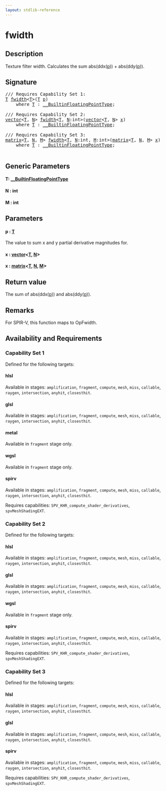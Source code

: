 ```yaml
---
layout: stdlib-reference
---
```


# fwidth

## Description

Texture filter width.
Calculates the sum abs(ddx(<span class='code'><a href="fwidth.html#decl-p" class="code_param">p</a></span>)) + abs(ddy(<span class='code'><a href="fwidth.html#decl-p" class="code_param">p</a></span>)).



## Signature 

<pre>
/// Requires Capability Set 1:
<a href="fwidth.html#typeparam-T" class="code_type">T</a> <a href="fwidth.html">fwidth</a>&lt;<a href="fwidth.html#typeparam-T" class="code_type">T</a>&gt;(<a href="fwidth.html#typeparam-T" class="code_type">T</a> <a href="fwidth.html#decl-p" class="code_param">p</a>)
    <span class='code_keyword'>where</span> <a href="fwidth.html#typeparam-T" class="code_type">T</a> : <a href="../interfaces/0_builtinfloatingpointtype-029hm/index.html" class="code_type">__BuiltinFloatingPointType</a>;

/// Requires Capability Set 2:
<a href="../types/vector/index.html" class="code_type">vector</a>&lt;<a href="fwidth.html#typeparam-T" class="code_type">T</a>, <a href="fwidth.html#decl-N" class="code_var">N</a>&gt; <a href="fwidth.html">fwidth</a>&lt;<a href="fwidth.html#typeparam-T" class="code_type">T</a>, <a href="fwidth.html#decl-N" class="code_var">N</a>:<span class="code_keyword">int</span>&gt;(<a href="../types/vector/index.html" class="code_type">vector</a>&lt;<a href="fwidth.html#typeparam-T" class="code_type">T</a>, <a href="fwidth.html#decl-N" class="code_var">N</a>&gt; <a href="fwidth.html#decl-x" class="code_param">x</a>)
    <span class='code_keyword'>where</span> <a href="fwidth.html#typeparam-T" class="code_type">T</a> : <a href="../interfaces/0_builtinfloatingpointtype-029hm/index.html" class="code_type">__BuiltinFloatingPointType</a>;

/// Requires Capability Set 3:
<a href="../types/matrix/index.html" class="code_type">matrix</a>&lt;<a href="fwidth.html#typeparam-T" class="code_type">T</a>, <a href="fwidth.html#decl-N" class="code_var">N</a>, <a href="fwidth.html#decl-M" class="code_var">M</a>&gt; <a href="fwidth.html">fwidth</a>&lt;<a href="fwidth.html#typeparam-T" class="code_type">T</a>, <a href="fwidth.html#decl-N" class="code_var">N</a>:<span class="code_keyword">int</span>, <a href="fwidth.html#decl-M" class="code_var">M</a>:<span class="code_keyword">int</span>&gt;(<a href="../types/matrix/index.html" class="code_type">matrix</a>&lt;<a href="fwidth.html#typeparam-T" class="code_type">T</a>, <a href="fwidth.html#decl-N" class="code_var">N</a>, <a href="fwidth.html#decl-M" class="code_var">M</a>&gt; <a href="fwidth.html#decl-x" class="code_param">x</a>)
    <span class='code_keyword'>where</span> <a href="fwidth.html#typeparam-T" class="code_type">T</a> : <a href="../interfaces/0_builtinfloatingpointtype-029hm/index.html" class="code_type">__BuiltinFloatingPointType</a>;

</pre>

## Generic Parameters

####  <a id="typeparam-T"></a>T: [\_\_BuiltinFloatingPointType](../interfaces/0_builtinfloatingpointtype-029hm/index.html)
####  <a id="decl-N"></a>N  : int
####  <a id="decl-M"></a>M  : int

## Parameters

####  <a id="decl-p"></a>p  : [T](fwidth.html#typeparam-T)
The value to sum x and y partial derivative magnitudes for.

####  <a id="decl-x"></a>x  : [vector](../types/vector/index.html)\<[T](../types/vector/index.html#typeparam-T), [N](../types/vector/index.html#decl-N)\>
####  <a id="decl-x"></a>x  : [matrix](../types/matrix/index.html)\<[T](../types/matrix/t-0.html), [N](../types/matrix/index.html#decl-N), [M](../types/matrix/index.html#decl-M)\>

## Return value
The sum of abs(ddx(<span class='code'><a href="fwidth.html#decl-p" class="code_param">p</a></span>)) and abs(ddy(<span class='code'><a href="fwidth.html#decl-p" class="code_param">p</a></span>)).

## Remarks
For SPIR-V, this function maps to <span class='code'>OpFwidth</span>.


## Availability and Requirements

### Capability Set 1

Defined for the following targets:

#### hlsl
Available in stages: `amplification`, `fragment`, `compute`, `mesh`, `miss`, `callable`, `raygen`, `intersection`, `anyhit`, `closesthit`.

#### glsl
Available in stages: `amplification`, `fragment`, `compute`, `mesh`, `miss`, `callable`, `raygen`, `intersection`, `anyhit`, `closesthit`.

#### metal
Available in `fragment` stage only.

#### wgsl
Available in `fragment` stage only.

#### spirv
Available in stages: `amplification`, `fragment`, `compute`, `mesh`, `miss`, `callable`, `raygen`, `intersection`, `anyhit`, `closesthit`.

Requires capabilities: `SPV_KHR_compute_shader_derivatives`, `spvMeshShadingEXT`.

### Capability Set 2

Defined for the following targets:

#### hlsl
Available in stages: `amplification`, `fragment`, `compute`, `mesh`, `miss`, `callable`, `raygen`, `intersection`, `anyhit`, `closesthit`.

#### glsl
Available in stages: `amplification`, `fragment`, `compute`, `mesh`, `miss`, `callable`, `raygen`, `intersection`, `anyhit`, `closesthit`.

#### wgsl
Available in `fragment` stage only.

#### spirv
Available in stages: `amplification`, `fragment`, `compute`, `mesh`, `miss`, `callable`, `raygen`, `intersection`, `anyhit`, `closesthit`.

Requires capabilities: `SPV_KHR_compute_shader_derivatives`, `spvMeshShadingEXT`.

### Capability Set 3

Defined for the following targets:

#### hlsl
Available in stages: `amplification`, `fragment`, `compute`, `mesh`, `miss`, `callable`, `raygen`, `intersection`, `anyhit`, `closesthit`.

#### glsl
Available in stages: `amplification`, `fragment`, `compute`, `mesh`, `miss`, `callable`, `raygen`, `intersection`, `anyhit`, `closesthit`.

#### spirv
Available in stages: `amplification`, `fragment`, `compute`, `mesh`, `miss`, `callable`, `raygen`, `intersection`, `anyhit`, `closesthit`.

Requires capabilities: `SPV_KHR_compute_shader_derivatives`, `spvMeshShadingEXT`.


